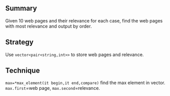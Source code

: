 ## Summary  
Given 10 web pages and their relevance for each case, find the web pages with most relevance and output by order.  

## Strategy  
Use `vector<pair<string,int>>` to store web pages and relevance.  

## Technique  
`max=*max_element(it begin,it end,compare)` find the max element in vector.    
`max.first`=web page, `max.second`=relevance.  